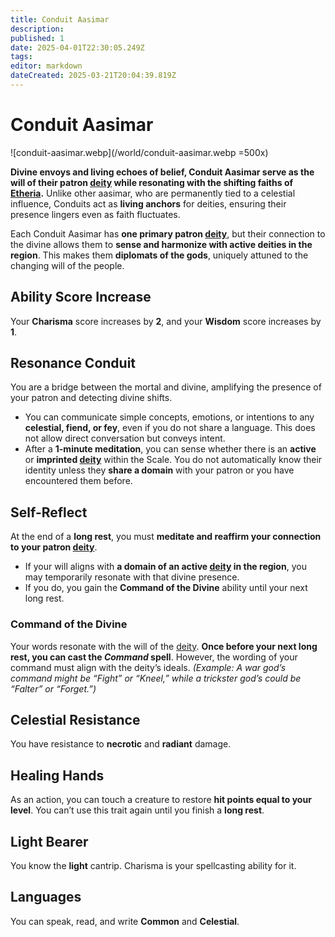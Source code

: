 ```yaml
---
title: Conduit Aasimar
description: 
published: 1
date: 2025-04-01T22:30:05.249Z
tags: 
editor: markdown
dateCreated: 2025-03-21T20:04:39.819Z
---
```


# **Conduit Aasimar**  

![conduit-aasimar.webp](/world/conduit-aasimar.webp =500x)

**Divine envoys and living echoes of belief, Conduit Aasimar serve as the will of their patron [deity](/structure/mechanic/deity) while resonating with the shifting faiths of [Etheria](/etheria).** Unlike other aasimar, who are permanently tied to a celestial influence, Conduits act as **living anchors** for deities, ensuring their presence lingers even as faith fluctuates.  

Each Conduit Aasimar has **one primary patron [deity](/structure/mechanic/deity)**, but their connection to the divine allows them to **sense and harmonize with active deities in the region**. This makes them **diplomats of the gods**, uniquely attuned to the changing will of the people.  

## **Ability Score Increase**  
Your **Charisma** score increases by **2**, and your **Wisdom** score increases by **1**.  

## **Resonance Conduit**  
You are a bridge between the mortal and divine, amplifying the presence of your patron and detecting divine shifts.  

- You can communicate simple concepts, emotions, or intentions to any **celestial, fiend, or fey**, even if you do not share a language. This does not allow direct conversation but conveys intent.  
- After a **1-minute meditation**, you can sense whether there is an **active** or **imprinted [deity](/structure/mechanic/deity)** within the Scale. You do not automatically know their identity unless they **share a domain** with your patron or you have encountered them before.  

## **Self-Reflect**  
At the end of a **long rest**, you must **meditate and reaffirm your connection to your patron [deity](/structure/mechanic/deity)**.  

- If your will aligns with **a domain of an active [deity](/structure/mechanic/deity) in the region**, you may temporarily resonate with that divine presence.  
- If you do, you gain the **Command of the Divine** ability until your next long rest.  

### **Command of the Divine**  
Your words resonate with the will of the [deity](/structure/mechanic/deity). **Once before your next long rest, you can cast the *Command* spell**. However, the wording of your command must align with the deity’s ideals. *(Example: A war god’s command might be “Fight” or “Kneel,” while a trickster god’s could be “Falter” or “Forget.”)*  

## **Celestial Resistance**  
You have resistance to **necrotic** and **radiant** damage.  

## **Healing Hands**  
As an action, you can touch a creature to restore **hit points equal to your level**. You can’t use this trait again until you finish a **long rest**.  

## **Light Bearer**  
You know the **light** cantrip. Charisma is your spellcasting ability for it.  

## **Languages**  
You can speak, read, and write **Common** and **Celestial**.  
